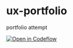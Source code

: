 # ux-portfolio
portfolio attempt

[![Open in Codeflow](https://developer.stackblitz.com/img/open_in_codeflow.svg)](https:///pr.new/emilyychau/ux-portfolio)
